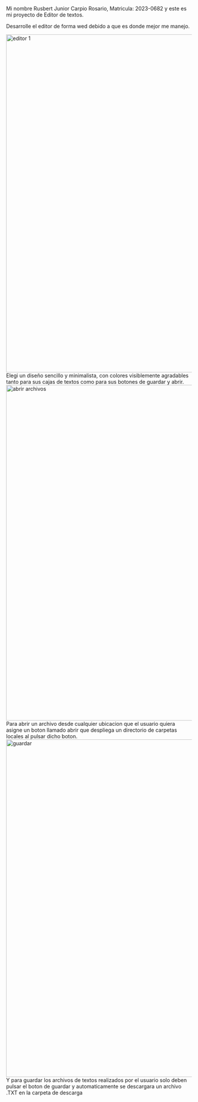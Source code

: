 Mi nombre Rusbert Junior Carpio Rosario, Matricula: 2023-0682 y este es mi proyecto de Editor de textos.

Desarrolle el editor de forma wed debido a que es donde mejor me manejo.

<img width="917" alt="editor 1" src="https://github.com/user-attachments/assets/fb6353ab-5ed3-4799-a45a-ffed6e870806">
Elegi un diseño sencillo y minimalista, con colores visiblemente agradables tanto para sus cajas de textos como para sus botones de guardar y abrir.




<img width="911" alt="abrir archivos" src="https://github.com/user-attachments/assets/f3701a45-691d-44d5-824c-76b5d2014129">
Para abrir un archivo desde cualquier ubicacion que el usuario quiera asigne un boton llamado abrir que despliega un directorio de carpetas locales al pulsar dicho boton.



<img width="916" alt="guardar" src="https://github.com/user-attachments/assets/97cabe28-354a-4290-a3bc-f87f698123db"> 
Y para guardar los archivos de textos realizados por el usuario solo deben pulsar el boton de guardar y automaticamente se descargara un archivo .TXT en la carpeta de descarga
